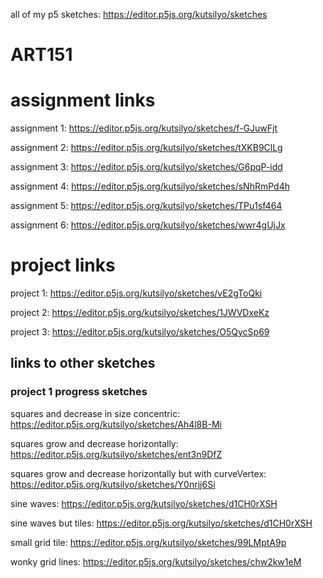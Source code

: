 all of my p5 sketches: https://editor.p5js.org/kutsilyo/sketches

# ART151

# assignment links

assignment 1: https://editor.p5js.org/kutsilyo/sketches/f-GJuwFjt

assignment 2: https://editor.p5js.org/kutsilyo/sketches/tXKB9ClLg

assignment 3: https://editor.p5js.org/kutsilyo/sketches/G6pqP-idd

assignment 4: https://editor.p5js.org/kutsilyo/sketches/sNhRmPd4h

assignment 5: https://editor.p5js.org/kutsilyo/sketches/TPu1sf464

assignment 6: https://editor.p5js.org/kutsilyo/sketches/wwr4gUjJx

# project links

project 1: https://editor.p5js.org/kutsilyo/sketches/vE2gToQki

project 2: https://editor.p5js.org/kutsilyo/sketches/1JWVDxeKz

project 3: https://editor.p5js.org/kutsilyo/sketches/O5QycSp69

## links to other sketches

### project 1 progress sketches
squares and decrease in size concentric: https://editor.p5js.org/kutsilyo/sketches/Ah4l8B-Mi

squares grow and decrease horizontally: https://editor.p5js.org/kutsilyo/sketches/ent3n9DfZ

squares grow and decrease horizontally but with curveVertex: https://editor.p5js.org/kutsilyo/sketches/Y0nrjj6Si

sine waves: https://editor.p5js.org/kutsilyo/sketches/d1CH0rXSH

sine waves but tiles: https://editor.p5js.org/kutsilyo/sketches/d1CH0rXSH

small grid tile: https://editor.p5js.org/kutsilyo/sketches/99LMptA9p

wonky grid lines: https://editor.p5js.org/kutsilyo/sketches/chw2kw1eM
